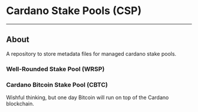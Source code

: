 # Cardano Stake Pools (CSP)
---

## About
A repository to store metadata files for managed cardano stake pools.

### Well-Rounded Stake Pool (WRSP)

### Cardano Bitcoin Stake Pool (CBTC)
Wishful thinking, but one day Bitcoin will run on top of the Cardano blockchain.
